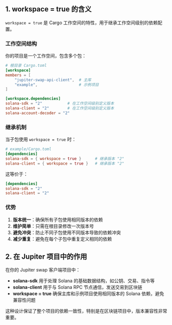 ## 1. workspace = true 的含义

`workspace = true` 是 Cargo 工作空间的特性，用于继承工作空间级别的依赖配置。

### **工作空间结构**
你的项目是一个工作空间，包含多个包：
```toml
# 根目录 Cargo.toml
[workspace]
members = [
    "jupiter-swap-api-client",  # 主库
    "example",                  # 示例项目
]

[workspace.dependencies]
solana-sdk = "2"           # 在工作空间级别定义版本
solana-client = "2"        # 在工作空间级别定义版本
solana-account-decoder = "2"
```

### **继承机制**
当子包使用 `workspace = true` 时：

```toml
# example/Cargo.toml
[dependencies]
solana-sdk = { workspace = true }      # 继承版本 "2"
solana-client = { workspace = true }   # 继承版本 "2"
```

这等价于：
```toml
[dependencies]
solana-sdk = "2"
solana-client = "2"
```

### **优势**
1. **版本统一**：确保所有子包使用相同版本的依赖
2. **维护简单**：只需在根目录修改一次版本号
3. **避免冲突**：防止不同子包使用不同版本导致的依赖冲突
4. **减少重复**：避免在每个子包中重复定义相同的依赖

## 2. 在 Jupiter 项目中的作用

在你的 Jupiter swap 客户端项目中：

- **solana-sdk** 用于处理 Solana 的基础数据结构，如公钥、交易、指令等
- **solana-client** 用于与 Solana RPC 节点通信，发送交易到区块链
- **workspace = true** 确保主库和示例项目使用相同版本的 Solana 依赖，避免兼容性问题

这种设计保证了整个项目的依赖一致性，特别是在区块链项目中，版本兼容性非常重要。